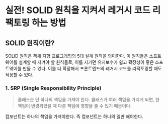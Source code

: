 # 실전! SOLID 원칙을 지켜서 레거시 코드 리팩토링 하는 방법

## SOLID 원칙이란?

SOLID 원칙은 객체 지향 프로그래밍의 5대 설계 원칙을 의미한다. 이 원칙들은 소프트웨어를 설계할 때 지켜야 할 원칙들로, 이를 지키면 유지보수가 쉽고 확장성이 좋은 소프트웨어를 만들 수 있다.
이를 더 확장해서 프론트엔드의 레거시 코드를 리팩토링할 때도 적용할 수 있다.

### 1. SRP (Single Responsibility Principle)

> 클래스는 단 하나의 책임을 가져야 한다. 클래스가 여러 책임을 가지게 되면, 한 책임이 변경되었을 때 다른 책임에 영향을 줄 수 있기 때문이다.

컴포넌트는 하나의 책임을 가져야한다. 즉 컴포넌트는 하나의 일만 해야한다. 